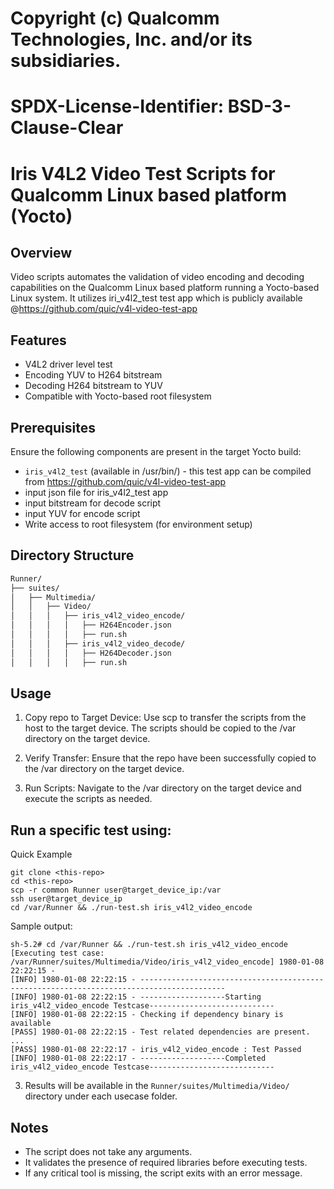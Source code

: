 # Copyright (c) Qualcomm Technologies, Inc. and/or its subsidiaries.
# SPDX-License-Identifier: BSD-3-Clause-Clear

# Iris V4L2 Video Test Scripts for Qualcomm Linux based platform (Yocto)

## Overview

Video scripts automates the validation of video encoding and decoding capabilities on the Qualcomm Linux based platform running a Yocto-based Linux system. It utilizes iri_v4l2_test test app which is publicly available @https://github.com/quic/v4l-video-test-app

## Features

- V4L2 driver level test
- Encoding YUV to H264 bitstream
- Decoding H264 bitstream to YUV
- Compatible with Yocto-based root filesystem

## Prerequisites

Ensure the following components are present in the target Yocto build:

- `iris_v4l2_test` (available in /usr/bin/) - this test app can be compiled from https://github.com/quic/v4l-video-test-app
- input json file for iris_v4l2_test app
- input bitstream for decode script
- input YUV for encode script
- Write access to root filesystem (for environment setup)

## Directory Structure

```bash
Runner/
├── suites/
│   ├── Multimedia/
│   │   ├── Video/
│   │   │   ├── iris_v4l2_video_encode/
│   │   │   │   ├── H264Encoder.json
│   │   │   │   ├── run.sh
│   │   │   ├── iris_v4l2_video_decode/    
│   │   │   │   ├── H264Decoder.json
│   │   │   │   ├── run.sh      
```

## Usage

1. Copy repo to Target Device: Use scp to transfer the scripts from the host to the target device. The scripts should be copied to the /var directory on the target device.

2. Verify Transfer: Ensure that the repo have been successfully copied to the /var directory on the target device.

3. Run Scripts: Navigate to the /var directory on the target device and execute the scripts as needed.

Run a specific test using:
---
Quick Example
```
git clone <this-repo>
cd <this-repo>
scp -r common Runner user@target_device_ip:/var
ssh user@target_device_ip 
cd /var/Runner && ./run-test.sh iris_v4l2_video_encode
```
Sample output:
```
sh-5.2# cd /var/Runner && ./run-test.sh iris_v4l2_video_encode
[Executing test case: /var/Runner/suites/Multimedia/Video/iris_v4l2_video_encode] 1980-01-08 22:22:15 -
[INFO] 1980-01-08 22:22:15 - -----------------------------------------------------------------------------------------
[INFO] 1980-01-08 22:22:15 - -------------------Starting iris_v4l2_video_encode Testcase----------------------------
[INFO] 1980-01-08 22:22:15 - Checking if dependency binary is available
[PASS] 1980-01-08 22:22:15 - Test related dependencies are present.
...
[PASS] 1980-01-08 22:22:17 - iris_v4l2_video_encode : Test Passed
[INFO] 1980-01-08 22:22:17 - -------------------Completed iris_v4l2_video_encode Testcase----------------------------
```
3. Results will be available in the `Runner/suites/Multimedia/Video/` directory under each usecase folder.

## Notes

- The script does not take any arguments.
- It validates the presence of required libraries before executing tests.
- If any critical tool is missing, the script exits with an error message.